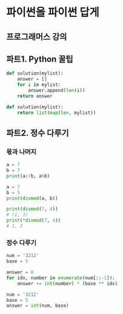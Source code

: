 # 파이썬을 파이썬 답게
## 프로그래머스 강의


## 파트1. Python 꿀팁

<extends>

```python
def solution(mylist):
    answer = []
    for i in mylist:
        answer.append(len(i))
    return answer
```

```python
def solution(mylist):
    return list(map(len, mylist))
```

</extends>


## 파트2. 정수 다루기

<extends>

### 몫과 나머지

```python
a = 7
b = 7
print(a//b, a%b)
```

```python
a = 7
b = 5
print(divmod(a, b))
```

```python
print(divmod(7, 4))
# (1, 3)
print(*divmod(7, 4))
# 1, 3
```

### 정수 다루기

```python
num = '3212'
base = 5

answer = 0
for idx, number in enumerate(num[::-1]):
    answer += int(number) * (base ** idx)
```

```python
num = '3212'
base = 5
answer = int(num, base)
```

</extends>